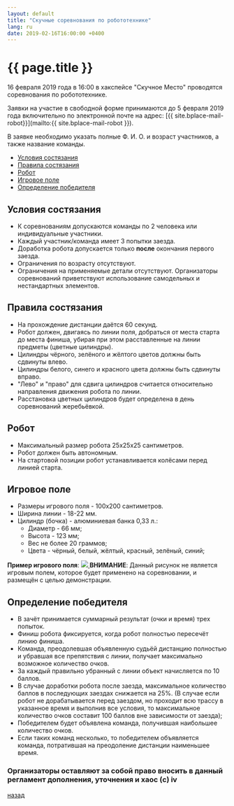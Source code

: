 ```yaml
---
layout: default
title: "Скучные соревнования по робототехнике"
lang: ru
date: 2019-02-16T16:00:00 +0400
---
```


# {{ page.title }}

16 февраля 2019 года в 16:00 в хакспейсе "Скучное Место" проводятся
соревнования по робототехнике.

Заявки на участие в свободной форме принимаются до 5 февраля 2019 года
включительно по электронной почте на адрес:
[{{ site.bplace-mail-robot}}](mailto:{{ site.bplace-mail-robot }}).

В заявке необходимо указать полные Ф. И. О. и возраст участников, а
также название команды.

* [Условия состязания](#conditions)
* [Правила состязания](#rules)
* [Робот](#robot)
* [Игровое поле](#field)
* [Определение победителя](#winner)


## <a name="conditions" id="conditions"></a> Условия состязания

* К соревнованиям допускаются команды по 2 человека или индивидуальные
участники.
* Каждый участник/команда имеет 3 попытки заезда.
* Доработка робота допускается только **после** окончания первого заезда.
* Ограничения по возрасту отсутствуют.
* Ограничения на применяемые детали отсутствуют. Организаторы соревнований
приветствуют использование самодельных и нестандартных элементов.


## <a name="rules" id="rules"></a> Правила состязания

* На прохождение дистанции даётся 60 секунд.
* Робот должен, двигаясь по линии поля, добраться от места старта до
места финиша, убирая при этом расставленные на линии предметы (цветные
цилиндры).
* Цилиндры чёрного, зелёного и жёлтого цветов должны быть сдвинуты
влево.
* Цилиндры белого, синего и красного цвета должны быть сдвинуты вправо.
* "Лево" и "право" для сдвига цилиндров считается относительно направления
движения робота по линии.
* Расстановка цветных цилиндров будет определена в день соревнований
жеребьёвкой.


## <a name="robot" id="robot"></a> Робот

* Максимальный размер робота 25х25х25 сантиметров.
* Робот должен быть автономным.
* На стартовой позиции робот устанавливается колёсами перед линией
старта.


## <a name="field" id="field"></a> Игровое поле

* Размеры игрового поля - 100х200 сантиметров.
* Ширина линии - 18-22 мм.
* Цилиндр (бочка) - алюминиевая банка 0,33 л.:
  * Диаметр - 66 мм;
  * Высота - 123 мм;
  * Вес не более 20 граммов;
  * Цвета - чёрный, белый, жёлтый, красный, зелёный, синий;

**Пример игрового поля**:
<a href="{{ site.url}}/assets/images/robot-field-sample.png">
  <img src="{{ site.url}}/assets/images/robot-field-sample.png">
</a>
**ВНИМАНИЕ**: Данный рисунок не является игровым полем, которое будет
применено на соревновании, и размещён с целью демонстрации.


## <a name="winner" id="winner"></a> Определение победителя

* В зачёт принимается суммарный результат (очки и время) трех попыток.
* Финиш робота фиксируется, когда робот полностью пересечёт линию финиша.
* Команда, преодолевшая объявленную судьёй дистанцию полностью и
убравшая все препятствия с линии, получает максимально возможное
количество очков.
* За каждый правильно убранный с линии объект начисляется по 10 баллов.
* В случае доработки робота после заезда, максимальное количество
баллов в последующих заездах снижается на 25%.
(В случае если робот не дорабатывается перед заездом, но проходит
всю трассу в указанное время и выполнив все условия, то максимальное
количество очков составит 100 баллов вне зависимости от заезда);
* Победителем будет объявлена команда, получившая наибольшее
количество очков.
* Если таких команд несколько, то победителем объявляется команда,
потратившая на преодоление дистанции наименьшее время.

### Организаторы оставляют за собой право вносить в данный регламент дополнения, уточнения и хаос (c) iv

[назад](../events/)

